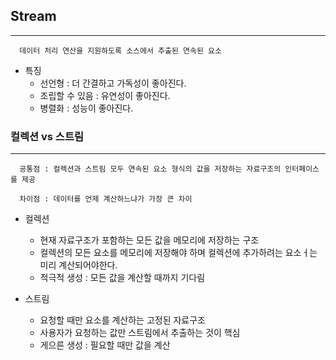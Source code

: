 ## Stream
----
```
  데이터 처리 연산을 지원하도록 소스에서 추출된 연속된 요소
```
  + 특징
    + 선언형 : 더 간결하고 가독성이 좋아진다.
    + 조립할 수 있음 : 유연성이 좋아진다.
    + 병렬화 : 성능이 좋아진다.


### 컬렉션 vs 스트림
-----
```
  공통점 : 컬렉션과 스트림 모두 연속된 요소 형식의 값을 저장하는 자료구조의 인터페이스를 제공
  
  차이점 : 데이터를 언제 계산하느냐가 가장 큰 차이
```

  + 컬렉션
    + 현재 자료구조가 포함하는 모든 값을 메모리에 저장하는 구조 
    + 컬렉션의 모든 요소를 메모리에 저장해야 하며 컬렉션에 추가하려는 요소ㅓ는 미리 계산되어야한다. 
    + 적극적 생성 : 모든 값을 계산할 때까지 기다림
  
  + 스트림
    + 요청할 때만 요소를 계산하는 고정된 자료구조 
    + 사용자가 요청하는 값만 스트림에서 추출하는 것이 핵심
    + 게으른 생성 : 필요할 때만 값을 계산
